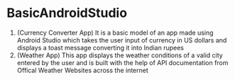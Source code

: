 # BasicAndroidStudio
1) (Currency Converter App)
It is a basic model of an app made using Android Studio which takes the user input of currency in US dollars and displays a toast message converting it into Indian rupees 
2) (Weather App)
This app displays the weather conditions of a valid city entered by the user and is built with the help of API documentation from Offical Weather Websites across the internet 
